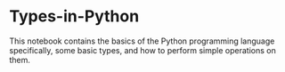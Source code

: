 # Types-in-Python
This notebook contains the basics of the Python programming language specifically, some basic types, and how to perform simple operations on them.
